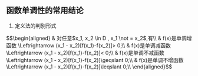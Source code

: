 ## 函数单调性的常用结论
1. 定义法的判别形式

$$\begin{aligned}
& 对任意$x_1, x_2 \in D , x_1 \not = x_2$,有\\
& f(x)是单调增函数 \Leftrightarrow (x_1 - x_2)[f(x_1)-f(x_2)]> 0;\\
& f(x)是单调减函数 \Leftrightarrow (x_1 - x_2)[f(x_1)-f(x_2)]< 0;\\
& f(x)是单调不减函数 \Leftrightarrow (x_1 - x_2)[f(x_1)-f(x_2)]\geqslant 0;\\
& f(x)是单调不增函数 \Leftrightarrow (x_1 - x_2)[f(x_1)-f(x_2)]\leqslant 0;\\
\end{aligned}$$


